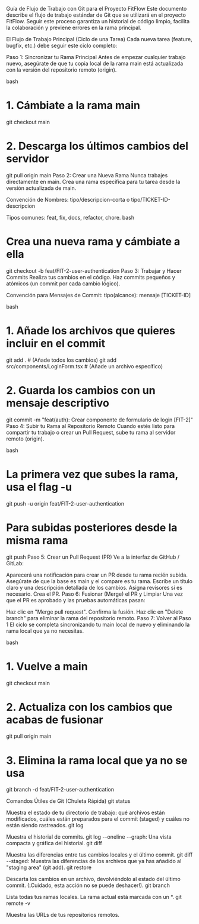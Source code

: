 Guía de Flujo de Trabajo con Git para el Proyecto FitFlow
Este documento describe el flujo de trabajo estándar de Git que se utilizará en el proyecto FitFlow. Seguir este proceso garantiza un historial de código limpio, facilita la colaboración y previene errores en la rama principal.

El Flujo de Trabajo Principal (Ciclo de una Tarea)
Cada nueva tarea (feature, bugfix, etc.) debe seguir este ciclo completo:

Paso 1: Sincronizar tu Rama Principal
Antes de empezar cualquier trabajo nuevo, asegúrate de que tu copia local de la rama main está actualizada con la versión del repositorio remoto (origin).

bash

# 1. Cámbiate a la rama main

git checkout main

# 2. Descarga los últimos cambios del servidor

git pull origin main
Paso 2: Crear una Nueva Rama
Nunca trabajes directamente en main. Crea una rama específica para tu tarea desde la versión actualizada de main.

Convención de Nombres: tipo/descripcion-corta o tipo/TICKET-ID-descripcion

Tipos comunes: feat, fix, docs, refactor, chore.
bash

# Crea una nueva rama y cámbiate a ella

git checkout -b feat/FIT-2-user-authentication
Paso 3: Trabajar y Hacer Commits
Realiza tus cambios en el código. Haz commits pequeños y atómicos (un commit por cada cambio lógico).

Convención para Mensajes de Commit: tipo(alcance): mensaje [TICKET-ID]

bash

# 1. Añade los archivos que quieres incluir en el commit

git add . # (Añade todos los cambios)
git add src/components/LoginForm.tsx # (Añade un archivo específico)

# 2. Guarda los cambios con un mensaje descriptivo

git commit -m "feat(auth): Crear componente de formulario de login [FIT-2]"
Paso 4: Subir tu Rama al Repositorio Remoto
Cuando estés listo para compartir tu trabajo o crear un Pull Request, sube tu rama al servidor remoto (origin).

bash

# La primera vez que subes la rama, usa el flag -u

git push -u origin feat/FIT-2-user-authentication

# Para subidas posteriores desde la misma rama

git push
Paso 5: Crear un Pull Request (PR)
Ve a la interfaz de GitHub / GitLab:

Aparecerá una notificación para crear un PR desde tu rama recién subida.
Asegúrate de que la base es main y el compare es tu rama.
Escribe un título claro y una descripción detallada de los cambios.
Asigna revisores si es necesario.
Crea el PR.
Paso 6: Fusionar (Merge) el PR y Limpiar
Una vez que el PR es aprobado y las pruebas automáticas pasan:

Haz clic en "Merge pull request".
Confirma la fusión.
Haz clic en "Delete branch" para eliminar la rama del repositorio remoto.
Paso 7: Volver al Paso 1
El ciclo se completa sincronizando tu main local de nuevo y eliminando la rama local que ya no necesitas.

bash

# 1. Vuelve a main

git checkout main

# 2. Actualiza con los cambios que acabas de fusionar

git pull origin main

# 3. Elimina la rama local que ya no se usa

git branch -d feat/FIT-2-user-authentication

Comandos Útiles de Git (Chuleta Rápida)
git status

Muestra el estado de tu directorio de trabajo: qué archivos están modificados, cuáles están preparados para el commit (staged) y cuáles no están siendo rastreados.
git log

Muestra el historial de commits.
git log --oneline --graph: Una vista compacta y gráfica del historial.
git diff

Muestra las diferencias entre tus cambios locales y el último commit.
git diff --staged: Muestra las diferencias de los archivos que ya has añadido al "staging area" (git add).
git restore <archivo>

Descarta los cambios en un archivo, devolviéndolo al estado del último commit. (¡Cuidado, esta acción no se puede deshacer!).
git branch

Lista todas tus ramas locales. La rama actual está marcada con un \*.
git remote -v

Muestra las URLs de tus repositorios remotos.
